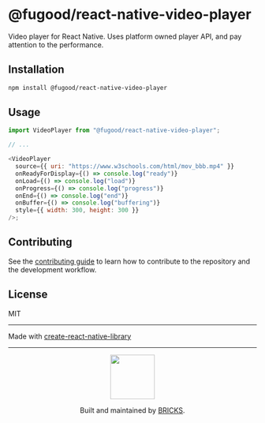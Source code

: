 # @fugood/react-native-video-player

Video player for React Native.
Uses platform owned player API, and pay attention to the performance.

## Installation

```sh
npm install @fugood/react-native-video-player
```

## Usage

```js
import VideoPlayer from "@fugood/react-native-video-player";

// ...

<VideoPlayer
  source={{ uri: "https://www.w3schools.com/html/mov_bbb.mp4" }}
  onReadyForDisplay={() => console.log("ready")}
  onLoad={() => console.log("load")}
  onProgress={() => console.log("progress")}
  onEnd={() => console.log("end")}
  onBuffer={() => console.log("buffering")}
  style={{ width: 300, height: 300 }}
/>;
```

## Contributing

See the [contributing guide](CONTRIBUTING.md) to learn how to contribute to the repository and the development workflow.

## License

MIT

---

Made with [create-react-native-library](https://github.com/callstack/react-native-builder-bob)

---

<p align="center">
  <a href="https://bricks.tools">
    <img width="90px" src="https://avatars.githubusercontent.com/u/17320237?s=200&v=4">
  </a>
  <p align="center">
    Built and maintained by <a href="https://bricks.tools">BRICKS</a>.
  </p>
</p>
